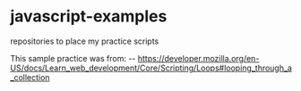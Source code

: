 # javascript-examples

repositories to place my practice scripts

This sample practice was from:
-- https://developer.mozilla.org/en-US/docs/Learn_web_development/Core/Scripting/Loops#looping_through_a_collection

